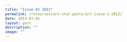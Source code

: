 ```yaml
---
title: "Issue #1 2012"
permalink: /resources/art-star-posts/art-issue-1-2012/
date: 2012-01-01
layout: post
description: ""
image: ""
---
```

